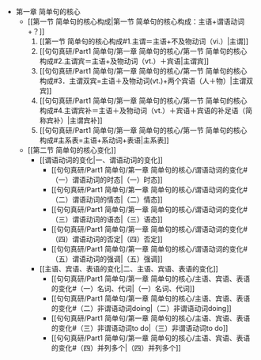 - 第一章 简单句的核心
	- [[第一节 简单句的核心构成|第一节 简单句的核心构成：主语+谓语动词+？]]
		1. [[第一节 简单句的核心构成#1.主谓＝主语+不及物动词（vi.）|主谓]]
		2. [[句句真研/Part1 简单句/第一章 简单句的核心/第一节 简单句的核心构成#2.主谓宾＝主语+及物动词（vt.）＋宾语|主谓宾]]
		3. [[句句真研/Part1 简单句/第一章 简单句的核心/第一节 简单句的核心构成#3．主谓双宾=主语＋及物动词(vt.)+两个宾语（人＋物）|主谓双宾]]
		4. [[句句真研/Part1 简单句/第一章 简单句的核心/第一节 简单句的核心构成#4.主谓宾补＝主语＋及物动词（vt.）＋宾语＋宾语的补足语（简称宾补）|主谓宾补]]
		5. [[句句真研/Part1 简单句/第一章 简单句的核心/第一节 简单句的核心构成#主系表=主语+系动词+表语|主系表]]
	- [[第二节 简单句的核心变化]]
		- [[谓语动词的变化|一、谓语动词的变化]]
			- [[句句真研/Part1 简单句/第一章 简单句的核心/谓语动词的变化#（一）谓语动词的时态|（一）时态]]
			- [[句句真研/Part1 简单句/第一章 简单句的核心/谓语动词的变化#（二）谓语动词的情态|（二）情态]]
			- [[句句真研/Part1 简单句/第一章 简单句的核心/谓语动词的变化#（三）谓语动词的语态|（三）语态]]
			- [[句句真研/Part1 简单句/第一章 简单句的核心/谓语动词的变化#（四）谓语动词的否定|（四）否定]]
			- [[句句真研/Part1 简单句/第一章 简单句的核心/谓语动词的变化#（五）谓语动词的强调|（五）强调]]
		- [[主语、宾语、表语的变化|二、主语、宾语、表语的变化]]
			- [[句句真研/Part1 简单句/第一章 简单句的核心/主语、宾语、表语的变化#（一）名词、代词|（一）名词、代词]]
			- [[句句真研/Part1 简单句/第一章 简单句的核心/主语、宾语、表语的变化#（二）非谓语动词doing|（二）非谓语动词doing]]
			- [[句句真研/Part1 简单句/第一章 简单句的核心/主语、宾语、表语的变化#（三）非谓语动词to do|（三）非谓语动词to do]]
			- [[句句真研/Part1 简单句/第一章 简单句的核心/主语、宾语、表语的变化#（四）并列多个|（四）并列多个]]